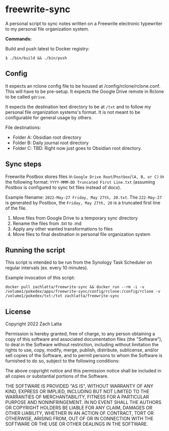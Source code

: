 # freewrite-sync

A personal script to sync notes written on a Freewrite electronic typewriter to
my personal file organization system.

**Commands:**

Build and push latest to Docker registry:

    $ ./bin/build && ./bin/push

## Config

It expects an rclone config file to be housed at /config/rclone/rclone.conf.
This will have to be pre-setup. It expects the Google Drive remote in Rclone to
be called `gdrive`.

It expects the destination text directory to be at `/txt` and to follow my
personal file organization systems's format. It is not meant to be configurable
for general usage by others.

File destinations:

- Folder A: Obsidian root directory
- Folder B: Daily journal root directory
- Folder C: TBD. Right now just goes to Obsidian root directory.

## Sync steps

Freewrite Postbox stores files in `Google Drive Root`/`Postbox`/`(A, B, or C)`
in the following format: `YYYY-MMM-DD Truncated First Line.txt` (assuming
Postbox is configured to sync txt files instead of docx).

Example filename: `2022-May-27 Friday, May 27th, 20.txt`. The `222-May-27` is
generated by Postbox, the `Friday, May 27th, 20` is a truncated first line of
the file.

1. Move files from Google Drive to a temporary sync directory
2. Rename the files from .txt to .md
3. Apply any other wanted transformations to files
4. Move files to final destination in personal file organization system

## Running the script

This script is intended to be run from the Synology Task Scheduler on regular
intervals (ex. every 10 minutes).

Example invocation of this script:

    docker pull zachlatta/freewrite-sync && docker run --rm -i -v /volume1/pokedex/apps/freewrite-sync/config/rclone:/config/rclone -v /volume1/pokedex/txt:/txt zachlatta/freewrite-sync

## License


Copyright 2022 Zach Latta

Permission is hereby granted, free of charge, to any person obtaining a copy of
this software and associated documentation files (the "Software"), to deal in
the Software without restriction, including without limitation the rights to
use, copy, modify, merge, publish, distribute, sublicense, and/or sell copies
of the Software, and to permit persons to whom the Software is furnished to do
so, subject to the following conditions:

The above copyright notice and this permission notice shall be included in all
copies or substantial portions of the Software.

THE SOFTWARE IS PROVIDED "AS IS", WITHOUT WARRANTY OF ANY KIND, EXPRESS OR
IMPLIED, INCLUDING BUT NOT LIMITED TO THE WARRANTIES OF MERCHANTABILITY,
FITNESS FOR A PARTICULAR PURPOSE AND NONINFRINGEMENT. IN NO EVENT SHALL THE
AUTHORS OR COPYRIGHT HOLDERS BE LIABLE FOR ANY CLAIM, DAMAGES OR OTHER
LIABILITY, WHETHER IN AN ACTION OF CONTRACT, TORT OR OTHERWISE, ARISING FROM,
OUT OF OR IN CONNECTION WITH THE SOFTWARE OR THE USE OR OTHER DEALINGS IN THE
SOFTWARE.

